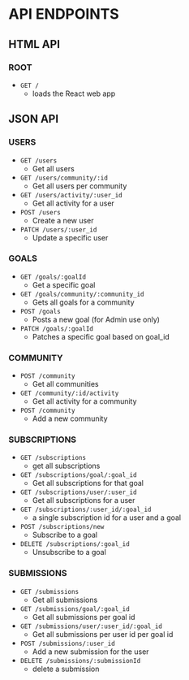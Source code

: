 # API ENDPOINTS

## HTML API

### ROOT
* `GET /`
  * loads the React web app

## JSON API


### USERS
* `GET /users`
  * Get all users
* `GET /users/community/:id`
  * Get all users per community
* `GET /users/activity/:user_id`
  * Get all activity for a user
* `POST /users`
  * Create a new user
* `PATCH /users/:user_id`
  * Update a specific user

### GOALS
* `GET /goals/:goalId`
  * Get a specific goal
* `GET /goals/community/:community_id`
  * Gets all goals for a community
* `POST /goals`
  * Posts a new goal (for Admin use only)
* `PATCH /goals/:goalId`
  * Patches a specific goal based on goal_id

### COMMUNITY
* `POST /community`
  * Get all communities
* `GET /community/:id/activity`
  * Get all activity for a community
* `POST /community`
  * Add a new community

### SUBSCRIPTIONS
* `GET /subscriptions`
  * get all subscriptions
* `GET /subscriptions/goal/:goal_id`
  * Get all subscriptions for that goal
* `GET /subscriptions/user/:user_id`
  * Get all subscriptions for a user
* `GET /subscriptions/:user_id/:goal_id`
  * a single subscription id for a user and a goal
* `POST /subscriptions/new`
  * Subscribe to a goal
* `DELETE /subscriptions/:goal_id`
  * Unsubscribe to a goal


### SUBMISSIONS
* `GET /submissions`
  * Get all submissions
* `GET /submissions/goal/:goal_id`
  * Get all submissions per goal id
* `GET /submissions/user/:user_id/:goal_id`
  * Get all submissions per user id per goal id
* `POST /submissions/:user_id`
  * Add a new submission for the user
* `DELETE /submissions/:submissionId`
  * delete a submission
